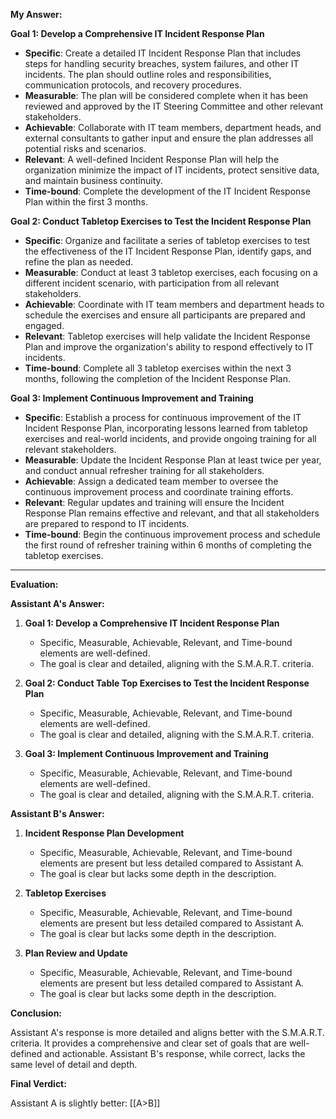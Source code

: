 
**My Answer:**

**Goal 1: Develop a Comprehensive IT Incident Response Plan**

- **Specific**: Create a detailed IT Incident Response Plan that includes steps for handling security breaches, system failures, and other IT incidents. The plan should outline roles and responsibilities, communication protocols, and recovery procedures.
- **Measurable**: The plan will be considered complete when it has been reviewed and approved by the IT Steering Committee and other relevant stakeholders.
- **Achievable**: Collaborate with IT team members, department heads, and external consultants to gather input and ensure the plan addresses all potential risks and scenarios.
- **Relevant**: A well-defined Incident Response Plan will help the organization minimize the impact of IT incidents, protect sensitive data, and maintain business continuity.
- **Time-bound**: Complete the development of the IT Incident Response Plan within the first 3 months.

**Goal 2: Conduct Tabletop Exercises to Test the Incident Response Plan**

- **Specific**: Organize and facilitate a series of tabletop exercises to test the effectiveness of the IT Incident Response Plan, identify gaps, and refine the plan as needed.
- **Measurable**: Conduct at least 3 tabletop exercises, each focusing on a different incident scenario, with participation from all relevant stakeholders.
- **Achievable**: Coordinate with IT team members and department heads to schedule the exercises and ensure all participants are prepared and engaged.
- **Relevant**: Tabletop exercises will help validate the Incident Response Plan and improve the organization's ability to respond effectively to IT incidents.
- **Time-bound**: Complete all 3 tabletop exercises within the next 3 months, following the completion of the Incident Response Plan.

**Goal 3: Implement Continuous Improvement and Training**

- **Specific**: Establish a process for continuous improvement of the IT Incident Response Plan, incorporating lessons learned from tabletop exercises and real-world incidents, and provide ongoing training for all relevant stakeholders.
- **Measurable**: Update the Incident Response Plan at least twice per year, and conduct annual refresher training for all stakeholders.
- **Achievable**: Assign a dedicated team member to oversee the continuous improvement process and coordinate training efforts.
- **Relevant**: Regular updates and training will ensure the Incident Response Plan remains effective and relevant, and that all stakeholders are prepared to respond to IT incidents.
- **Time-bound**: Begin the continuous improvement process and schedule the first round of refresher training within 6 months of completing the tabletop exercises.

---

**Evaluation:**

**Assistant A's Answer:**

1. **Goal 1: Develop a Comprehensive IT Incident Response Plan**
   - Specific, Measurable, Achievable, Relevant, and Time-bound elements are well-defined.
   - The goal is clear and detailed, aligning with the S.M.A.R.T. criteria.

2. **Goal 2: Conduct Table Top Exercises to Test the Incident Response Plan**
   - Specific, Measurable, Achievable, Relevant, and Time-bound elements are well-defined.
   - The goal is clear and detailed, aligning with the S.M.A.R.T. criteria.

3. **Goal 3: Implement Continuous Improvement and Training**
   - Specific, Measurable, Achievable, Relevant, and Time-bound elements are well-defined.
   - The goal is clear and detailed, aligning with the S.M.A.R.T. criteria.

**Assistant B's Answer:**

1. **Incident Response Plan Development**
   - Specific, Measurable, Achievable, Relevant, and Time-bound elements are present but less detailed compared to Assistant A.
   - The goal is clear but lacks some depth in the description.

2. **Tabletop Exercises**
   - Specific, Measurable, Achievable, Relevant, and Time-bound elements are present but less detailed compared to Assistant A.
   - The goal is clear but lacks some depth in the description.

3. **Plan Review and Update**
   - Specific, Measurable, Achievable, Relevant, and Time-bound elements are present but less detailed compared to Assistant A.
   - The goal is clear but lacks some depth in the description.

**Conclusion:**

Assistant A's response is more detailed and aligns better with the S.M.A.R.T. criteria. It provides a comprehensive and clear set of goals that are well-defined and actionable. Assistant B's response, while correct, lacks the same level of detail and depth.

**Final Verdict:**

Assistant A is slightly better: [[A>B]]